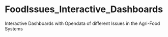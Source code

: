 # FoodIssues_Interactive_Dashboards
Interactive Dashboards with Opendata of different Issues in the Agri-Food Systems
